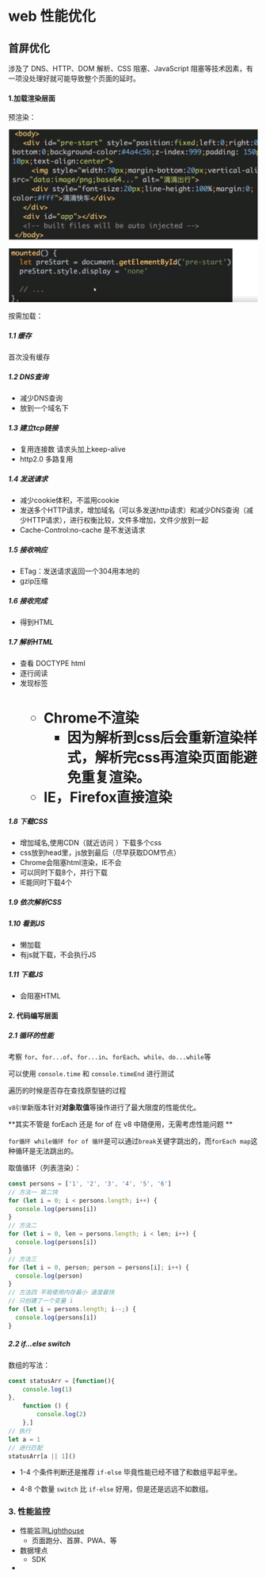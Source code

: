 # web 性能优化 

## 首屏优化

涉及了 DNS、HTTP、DOM 解析、CSS 阻塞、JavaScript 阻塞等技术因素，有一项没处理好就可能导致整个页面的延时。

#### 1.加载渲染层面

预渲染：

![pre-start](./img/pre-render.jpg)

按需加载：



##### 1.1 缓存

首次没有缓存
##### 1.2 DNS查询

  + 减少DNS查询
  + 放到一个域名下
##### 1.3 建立tcp链接

  + 复用连接数 请求头加上keep-alive
  + http2.0 多路复用
##### 1.4 发送请求

  + 减少cookie体积，不滥用cookie
  + 发送多个HTTP请求，增加域名（可以多发送http请求）和减少DNS查询（减少HTTP请求），进行权衡比较，文件多增加，文件少放到一起
  + Cache-Control:no-cache 是不发送请求
##### 1.5 接收响应

 + ETag：发送请求返回一个304用本地的
  + gzip压缩
##### 1.6 接收完成

  + 得到HTML
##### 1.7 解析HTML

  + 查看 DOCTYPE html
  + 逐行阅读
  + 发现标签<h1>
    + Chrome不渲染
      + 因为解析到css后会重新渲染样式，解析完css再渲染页面能避免重复渲染。
    + IE，Firefox直接渲染
##### 1.8 下载CSS

  + 增加域名,使用CDN（就近访问 ）下载多个css
  + css放到head里，js放到最后（尽早获取DOM节点）
  + Chrome会阻塞html渲染，IE不会
  + 可以同时下载8个，并行下载
  + IE能同时下载4个
##### 1.9 依次解析CSS

##### 1.10 看到JS

  + 懒加载
  + 有js就下载，不会执行JS
##### 1.11 下载JS

  + 会阻塞HTML



#### 2. 代码编写层面

##### 2.1 循环的性能

考察 `for`、`for...of`、`for...in`、`forEach`、`while`、`do...while`等

可以使用 `console.time` 和 `console.timeEnd` 进行测试

遍历的时候是否存在查找原型链的过程

`v8引擎`新版本针对**对象取值**等操作进行了最大限度的性能优化。

**其实不管是 forEach 还是 for of  在 v8 中随便用，无需考虑性能问题 **

`for循环 while循环 for of 循环`是可以通过`break`关键字跳出的，而`forEach map`这种循环是无法跳出的。

取值循环（列表渲染）：

```js
const persons = ['1', '2', '3', '4', '5', '6']
// 方法一 第二快
for (let i = 0; i < persons.length; i++) {
  console.log(persons[i])
}
// 方法二
for (let i = 0, len = persons.length; i < len; i++) {
  console.log(persons[i])
}
// 方法三
for (let i = 0, person; person = persons[i]; i++) {
  console.log(person)
}
// 方法四 平局使用内存最小 速度最快
// 只创建了一个变量 i
for (let i = persons.length; i--;) {
  console.log(persons[i])
}

```

##### 2.2 if...else switch

数组的写法：

```js
const statusArr = [function(){
    console.log(1)
},
    function () {
        console.log(2)
    },]
// 执行
let a = 1
// 进行匹配
statusArr[a || 1]()

```


+ 1-4 个条件判断还是推荐 `if-else` 毕竟性能已经不错了和数组平起平坐。

+ 4-8 个数量 `switch` 比 `if-else` 好用，但是还是远远不如数组。






### 3. 性能监控

+ 性能监测[Lighthouse](https://github.com/GoogleChrome/lighthouse)
  + 页面跑分、首屏、PWA、等
+ 数据埋点
  + SDK
+ 

